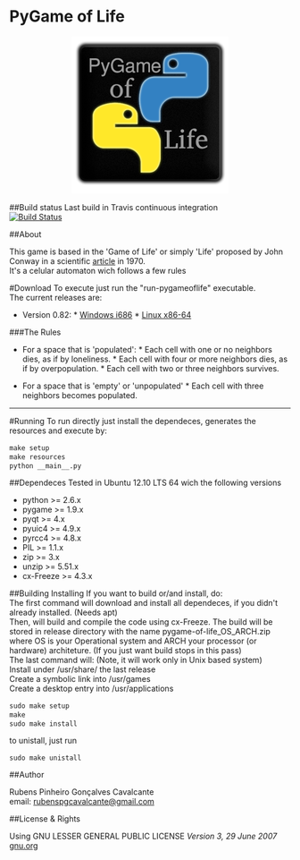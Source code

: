 PyGame of Life 
===========

<p align="center">
  <img src="resources/static/icon.png"/>
</p>

##Build status
Last build in Travis continuous integration  
[![Build Status](https://travis-ci.org/rubenspgcavalcante/pygameoflife.png?branch=master)](https://travis-ci.org/rubenspgcavalcante/pygameoflife)

##About

This game is based in the 'Game of Life' or simply 'Life' proposed by John Conway in a scientific [article](http://ddi.cs.uni-potsdam.de/HyFISCH/Produzieren/lis_projekt/proj_gamelife/ConwayScientificAmerican.htm) in 1970.  
It's a celular automaton wich follows a few rules

#Download
To execute just run the "run-pygameoflife" executable.  
The current releases are:
*    Version 0.82:
    *    [Windows i686](http://sourceforge.net/projects/pygame-of-life/files/pygameoflife_0.82_Win_i686.zip/download)
    *    [Linux x86-64](http://sourceforge.net/projects/pygame-of-life/files/pygameoflife_0.82_Linux_x86_64.zip/download)

###The Rules

*    For a space that is 'populated':
    *    Each cell with one or no neighbors dies, as if by loneliness. 
    *    Each cell with four or more neighbors dies, as if by overpopulation. 
    *    Each cell with two or three neighbors survives.  
  
  
*    For a space that is 'empty' or 'unpopulated'
    *   Each cell with three neighbors becomes populated. 

***

#Running
To run directly just install the dependeces, generates the resources and execute by:
```
make setup
make resources
python __main__.py
```

##Dependeces
Tested in Ubuntu 12.10 LTS 64 wich the following versions
*    python >= 2.6.x
*    pygame >= 1.9.x
*    pyqt >= 4.x
*    pyuic4 >= 4.9.x
*    pyrcc4 >= 4.8.x
*    PIL >= 1.1.x
*    zip >= 3.x
*    unzip >= 5.51.x
*    cx-Freeze >= 4.3.x

##Building Installing
If you want to build or/and install, do:  
The first command will download and install all dependeces, if you didn't already installed. (Needs apt)  
Then, will build and compile the code using cx-Freeze. The build will be stored in release directory with the name pygame-of-life_OS_ARCH.zip where OS is your Operational system and ARCH your processor (or hardware) architeture. (If you just want build stops in this pass)  
The last command will: (Note, it will work only in Unix based system)  
Install under /usr/share/ the last release  
Create a symbolic link into /usr/games  
Create a desktop entry into /usr/applications
```
sudo make setup
make
sudo make install
```

to unistall, just run
```
sudo make unistall
```

##Author

Rubens Pinheiro Gonçalves Cavalcante  
email: [rubenspgcavalcante@gmail.com](mailto:rubenspgcavalcante@gmail.com)

##License & Rights

Using GNU LESSER GENERAL PUBLIC LICENSE *Version 3, 29 June 2007*  
[gnu.org](http://www.gnu.org/copyleft/gpl.html,"GPLv3")  
